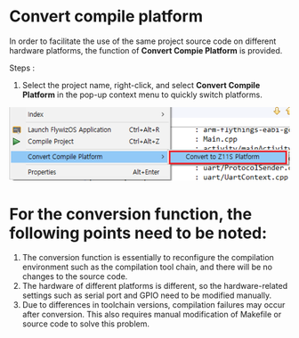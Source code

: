 # Convert compile platform

In order to facilitate the use of the same project source code on different hardware platforms, the function of **Convert Compie Platform** is provided.

Steps :
  1. Select the project name, right-click, and select **Convert Compile Platform** in the pop-up context menu to quickly switch platforms.

  ![](assets/convert_platform.png)

# For the conversion function, the following points need to be noted:
  1. The conversion function is essentially to reconfigure the compilation environment such as the compilation tool chain, and there will be no changes to the source code.
  2. The hardware of different platforms is different, so the hardware-related settings such as serial port and GPIO need to be modified manually.
  3. Due to differences in toolchain versions, compilation failures may occur after conversion. This also requires manual modification of Makefile or source code to solve this problem.